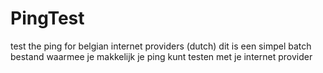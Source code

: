 # PingTest
test the ping for belgian internet providers (dutch)
dit is een simpel batch bestand waarmee je makkelijk je ping kunt testen met je internet provider 

